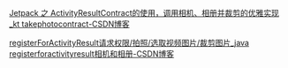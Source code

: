[Jetpack 之 ActivityResultContract的使用，调用相机、相册并裁剪的优雅实现_kt takephotocontract-CSDN博客](https://blog.csdn.net/zhuyb829/article/details/122746281)

[registerForActivityResult请求权限/拍照/选取视频图片/裁剪图片_java registerforactivityresult相机和相册-CSDN博客](https://blog.csdn.net/nsacer/article/details/120156954)